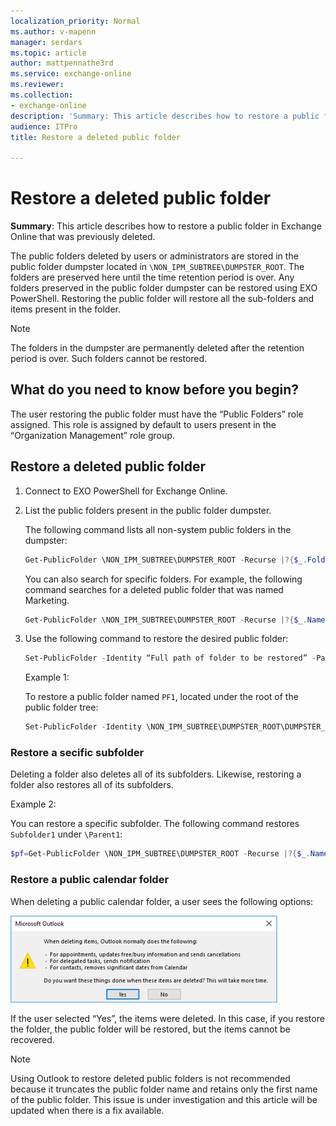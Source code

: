 ```yaml
---
localization_priority: Normal
ms.author: v-mapenn
manager: serdars
ms.topic: article
author: mattpennathe3rd
ms.service: exchange-online
ms.reviewer: 
ms.collection: 
- exchange-online
description: 'Summary: This article describes how to restore a public folder that was previously deleted in Exchange Online'
audience: ITPro
title: Restore a deleted public folder

---
```


# Restore a deleted public folder

 **Summary**: This article describes how to restore a public folder in Exchange Online that was previously deleted.

The public folders deleted by users or administrators are stored in the public folder dumpster located in `\NON_IPM_SUBTREE\DUMPSTER_ROOT`. The folders are preserved here until the time retention period is over. Any folders preserved in the public folder dumpster can be restored using EXO PowerShell. Restoring the public folder will restore all the sub-folders and items present in the folder.

> [!NOTE]
> The folders in the dumpster are permanently deleted after the retention period is over. Such folders cannot be restored.

## What do you need to know before you begin?

The user restoring the public folder must have the “Public Folders” role assigned. This role is assigned by default to users present in the “Organization Management” role group.

## Restore a deleted public folder

1. Connect to EXO PowerShell for Exchange Online.

1. List the public folders present in the public folder dumpster.

    The following command lists all non-system public folders in the dumpster:

    ```PowerShell
    Get-PublicFolder \NON_IPM_SUBTREE\DUMPSTER_ROOT -Recurse |?{$_.FolderClass -ne "$null"}
    ```

    You can also search for specific folders. For example, the following command searches for a deleted public folder that was named Marketing.

    ```PowerShell
    Get-PublicFolder \NON_IPM_SUBTREE\DUMPSTER_ROOT -Recurse |?{$_.Name -like "Marketing"}
    ```

1. Use the following command to restore the desired public folder:

    ```PowerShell
    Set-PublicFolder -Identity “Full path of folder to be restored” -Path “Parent folder path where folder needs to be restored”
    ```

    Example 1:

    To restore a public folder named `PF1`, located under the root of the public folder tree:

    ```PowerShell
    Set-PublicFolder -Identity \NON_IPM_SUBTREE\DUMPSTER_ROOT\DUMPSTER_EXTEND\RESERVED_1\RESERVED_1\9f32c468-4bc2-42aa-b979-16a057394b2f\PF1 -Path \
    ```

### Restore a secific subfolder

Deleting a folder also deletes all of its subfolders. Likewise, restoring a folder also restores all of its subfolders.

Example 2:

You can restore a specific subfolder. The following command restores `Subfolder1` under `\Parent1`:

```PowerShell
$pf=Get-PublicFolder \NON_IPM_SUBTREE\DUMPSTER_ROOT -Recurse |?{$_.Name -eq "Subfolder1"};Set-PublicFolder $pf.identity -Path \Parent1
```

### Restore a public calendar folder

When deleting a public calendar folder, a user sees the following options:

![Delete calendar dialog box](../../media\delete-public-calendar-folder.png)

If the user selected “Yes”, the items were deleted. In this case, if you restore the folder, the public folder will be restored, but the items cannot be recovered.

> [!NOTE]
> Using Outlook to restore deleted public folders is not recommended because it truncates the public folder name and retains only the first name of the public folder. This issue is under investigation and this article will be updated when there is a fix available.